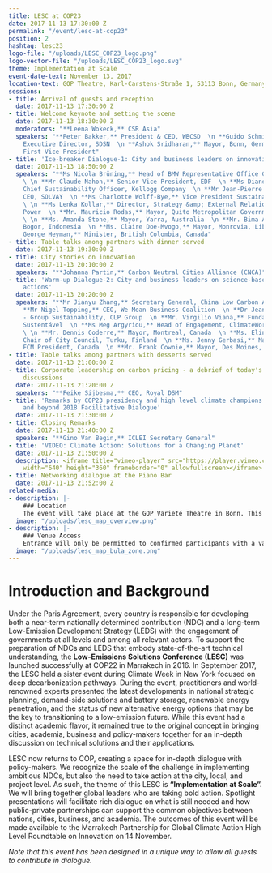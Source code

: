 ```yaml
---
title: LESC at COP23
date: 2017-11-13 17:30:00 Z
permalink: "/event/lesc-at-cop23"
position: 2
hashtag: lesc23
logo-file: "/uploads/LESC_COP23_logo.png"
logo-vector-file: "/uploads/LESC_COP23_logo.svg"
theme: Implementation at Scale
event-date-text: November 13, 2017
location-text: GOP Theatre, Karl-Carstens-Straße 1, 53113 Bonn, Germany, COP23
sessions:
- title: Arrival of guests and reception
  date: 2017-11-13 17:30:00 Z
- title: Welcome keynote and setting the scene
  date: 2017-11-13 18:30:00 Z
  moderators: "**Leena Wokeck,** CSR Asia"
  speakers: "**Peter Bakker,** President & CEO, WBCSD  \n **Guido Schmidt-Traub,**
    Executive Director, SDSN  \n **Ashok Sridharan,** Mayor, Bonn, Germany; ICLEI
    First Vice President"
- title: 'Ice-breaker Dialogue-1: City and business leaders on innovation'
  date: 2017-11-13 18:50:00 Z
  speakers: "**Ms Nicola Brüning,** Head of BMW Representative Office Germany, BMW
    \ \n **Mr Claude Nahon,** Senior Vice President, EDF  \n **Ms Diane Holdorf,**
    Chief Sustainability Officer, Kellogg Company  \n **Mr Jean-Pierre Clamadieu,**
    CEO, SOLVAY  \n **Ms Charlotte Wolff-Bye,** Vice President Sustainability, Statoil
    \ \n **Ms Lenka Kollar,** Director, Strategy &amp; External Relations, NuScale
    Power  \n **Mr. Mauricio Rodas,** Mayor, Quito Metropolitan Government, Ecuador
    \ \n **Ms. Amanda Stone,** Mayor, Yarra, Australia  \n **Mr. Bima Arya,** Mayor,
    Bogor, Indonesia  \n **Ms. Claire Doe-Mvogo,** Mayor, Monrovia, Liberia  \n **Mr.
    George Heyman,** Minister, British Colombia, Canada"
- title: Table talks among partners with dinner served
  date: 2017-11-13 19:30:00 Z
- title: City stories on innovation
  date: 2017-11-13 20:10:00 Z
  speakers: "**Johanna Partin,** Carbon Neutral Cities Alliance (CNCA)"
- title: 'Warm-up Dialogue-2: City and business leaders on science-based policy and
    actions'
  date: 2017-11-13 20:20:00 Z
  speakers: "**Mr Jianyu Zhang,** Secretary General, China Low Carbon Alliance  \n
    **Mr Nigel Topping,** CEO, We Mean Business Coalition  \n **Dr Jeanne Ng,** Director
    - Group Sustainability, CLP Group  \n **Mr. Virgilio Viana,** Fundação Amazonas
    Sustentável  \n **Ms Meg Argyriou,** Head of Engagement, ClimateWorks Australia
    \ \n **Mr. Dennis Coderre,** Mayor, Montreal, Canada  \n **Ms. Elina Rantanen,**
    Chair of City Council, Turku, Finland  \n **Ms. Jenny Gerbasi,** Mayor, Winnipeg,
    FCM President, Canada  \n **Mr. Frank Cownie,** Mayor, Des Moines, USA"
- title: Table talks among partners with desserts served
  date: 2017-11-13 21:00:00 Z
- title: Corporate leadership on carbon pricing - a debrief of today's high level
    discussions
  date: 2017-11-13 21:20:00 Z
  speakers: "**Feike Sijbesma,** CEO, Royal DSM"
- title: 'Remarks by COP23 presidency and high level climate champions: The way towards
    and beyond 2018 Facilitative Dialogue'
  date: 2017-11-13 21:30:00 Z
- title: Closing Remarks
  date: 2017-11-13 21:40:00 Z
  speakers: "**Gino Van Begin,** ICLEI Secretary General"
- title: 'VIDEO: Climate Action: Solutions for a Changing Planet'
  date: 2017-11-13 21:50:00 Z
  description: <iframe title="vimeo-player" src="https://player.vimeo.com/video/281827530"
    width="640" height="360" frameborder="0" allowfullscreen></iframe>
- title: Networking dialogue at the Piano Bar
  date: 2017-11-13 21:52:00 Z
related-media:
- description: |-
    ### Location
    The event will take place at the GOP Varieté Theatre in Bonn. This is located at the centre of the Bula Zone. The street address is Karl-Carstens-Straße 1, 53113 Bonn.
  image: "/uploads/lesc_map_overview.png"
- description: |-
    ### Venue Access
    Entrance will only be permitted to confirmed participants with a valid ticket issued by LESC. Access to the venue will be assured for ticket holders. No Bula Zone accreditation will be necessary.
  image: "/uploads/lesc_map_bula_zone.png"
---
```


# Introduction and Background

Under the Paris Agreement, every country is responsible for developing both a near-term nationally determined contribution (NDC) and a long-term Low-Emission Development Strategy (LEDS) with the engagement of governments at all levels and among all relevant actors. To support the preparation of NDCs and LEDS that embody state-of-the-art technical understanding, the **Low-Emissions Solutions Conference (LESC)** was launched successfully at COP22 in Marrakech in 2016.  In September 2017, the LESC held a sister event during Climate Week in New York focused on deep decarbonization pathways. During the event, practitioners and world-renowned experts presented the latest developments in national strategic planning, demand-side solutions and battery storage, renewable energy penetration, and the status of new alternative energy options that may be the key to transitioning to a low-emission future. While this event had a distinct academic flavor, it remained true to the original concept in bringing cities, academia, business and policy-makers together for an in-depth discussion on technical solutions and their applications.

LESC now returns to COP, creating a space for in-depth dialogue with policy-makers. We recognize the scale of the challenge in implementing ambitious NDCs, but also the need to take action at the city, local, and project level. As such, the theme of this LESC is **“Implementation at Scale”.** We will bring together global leaders who are taking bold action.  Spotlight presentations will facilitate rich dialogue on what is still needed and how public-private partnerships can support the common objectives between nations, cities, business, and academia. The outcomes of this event will be made available to the Marrakech Partnership for Global Climate Action High Level Roundtable on Innovation on 14 November.

_Note that this event has been designed in a unique way to allow all guests to contribute in dialogue._

